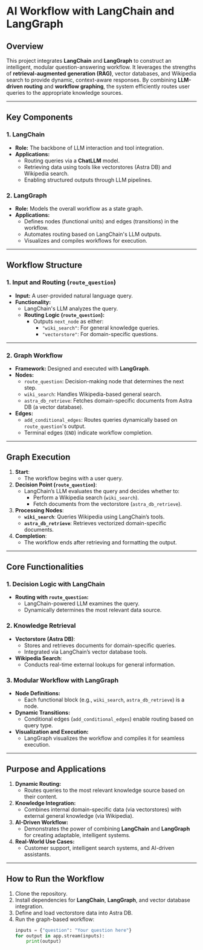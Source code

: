 # **AI Workflow with LangChain and LangGraph**

## **Overview**
This project integrates **LangChain** and **LangGraph** to construct an intelligent, modular question-answering workflow. It leverages the strengths of **retrieval-augmented generation (RAG)**, vector databases, and Wikipedia search to provide dynamic, context-aware responses. By combining **LLM-driven routing** and **workflow graphing**, the system efficiently routes user queries to the appropriate knowledge sources.

---

## **Key Components**

### **1. LangChain**
- **Role:** The backbone of LLM interaction and tool integration.
- **Applications:**
  - Routing queries via a **ChatLLM** model.
  - Retrieving data using tools like vectorstores (Astra DB) and Wikipedia search.
  - Enabling structured outputs through LLM pipelines.

### **2. LangGraph**
- **Role:** Models the overall workflow as a state graph.
- **Applications:**
  - Defines nodes (functional units) and edges (transitions) in the workflow.
  - Automates routing based on LangChain's LLM outputs.
  - Visualizes and compiles workflows for execution.

---

## **Workflow Structure**

### **1. Input and Routing (`route_question`)**
- **Input:** A user-provided natural language query.
- **Functionality:** 
  - LangChain's LLM analyzes the query.
  - **Routing Logic (`route_question`):**
    - Outputs `next_node` as either:
      - `"wiki_search"`: For general knowledge queries.
      - `"vectorstore"`: For domain-specific questions.

---

### **2. Graph Workflow**
- **Framework:** Designed and executed with **LangGraph**.
- **Nodes:**
  - `route_question`: Decision-making node that determines the next step.
  - `wiki_search`: Handles Wikipedia-based general search.
  - `astra_db_retrieve`: Fetches domain-specific documents from Astra DB (a vector database).
- **Edges:**
  - `add_conditional_edges`: Routes queries dynamically based on `route_question`'s output.
  - Terminal edges (`END`) indicate workflow completion.

---

## **Graph Execution**

1. **Start**:
   - The workflow begins with a user query.
2. **Decision Point (`route_question`)**:
   - LangChain’s LLM evaluates the query and decides whether to:
     - Perform a Wikipedia search (`wiki_search`).
     - Fetch documents from the vectorstore (`astra_db_retrieve`).
3. **Processing Nodes**:
   - **`wiki_search`**: Queries Wikipedia using LangChain’s tools.
   - **`astra_db_retrieve`**: Retrieves vectorized domain-specific documents.
4. **Completion**:
   - The workflow ends after retrieving and formatting the output.

---

## **Core Functionalities**

### **1. Decision Logic with LangChain**
- **Routing with `route_question`:**
  - LangChain-powered LLM examines the query.
  - Dynamically determines the most relevant data source.

### **2. Knowledge Retrieval**
- **Vectorstore (Astra DB)**:
  - Stores and retrieves documents for domain-specific queries.
  - Integrated via LangChain’s vector database tools.
- **Wikipedia Search**:
  - Conducts real-time external lookups for general information.

### **3. Modular Workflow with LangGraph**
- **Node Definitions:**
  - Each functional block (e.g., `wiki_search`, `astra_db_retrieve`) is a node.
- **Dynamic Transitions:**
  - Conditional edges (`add_conditional_edges`) enable routing based on query type.
- **Visualization and Execution:**
  - LangGraph visualizes the workflow and compiles it for seamless execution.

---

## **Purpose and Applications**

1. **Dynamic Routing:**
   - Routes queries to the most relevant knowledge source based on their content.
2. **Knowledge Integration:**
   - Combines internal domain-specific data (via vectorstores) with external general knowledge (via Wikipedia).
3. **AI-Driven Workflow:**
   - Demonstrates the power of combining **LangChain** and **LangGraph** for creating adaptable, intelligent systems.
4. **Real-World Use Cases:**
   - Customer support, intelligent search systems, and AI-driven assistants.

---

## **How to Run the Workflow**
1. Clone the repository.
2. Install dependencies for **LangChain**, **LangGraph**, and vector database integration.
3. Define and load vectorstore data into Astra DB.
4. Run the graph-based workflow:
   ```python
   inputs = {"question": "Your question here"}
   for output in app.stream(inputs):
       print(output)
